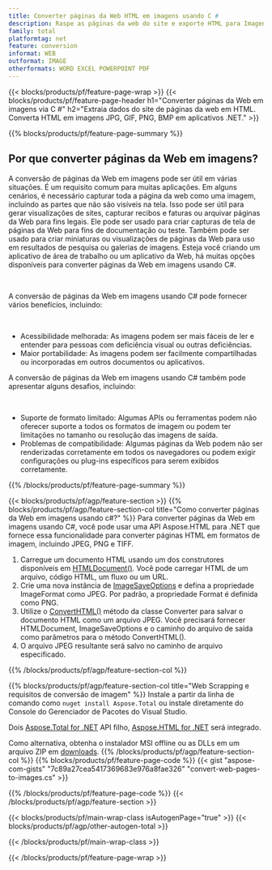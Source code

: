 ```yaml
---
title: Converter páginas da Web HTML em imagens usando C #
description: Raspe as páginas da web do site e exporte HTML para Imagens. Desenvolva aplicativos .NET para extrair dados de sites em JPEG, PNG, GIF, BMP, etc. 
family: total
platformtag: net
feature: conversion
informat: WEB
outformat: IMAGE
otherformats: WORD EXCEL POWERPOINT PDF
---
```

{{< blocks/products/pf/feature-page-wrap >}}
{{< blocks/products/pf/feature-page-header h1="Converter páginas da Web em imagens via C #" h2="Extraia dados do site de páginas da web em HTML. Converta HTML em imagens JPG, GIF, PNG, BMP em aplicativos .NET." >}}

{{% blocks/products/pf/feature-page-summary %}}

<h2 class="heading-border">Por que converter páginas da Web em imagens?</h2>
<p>A conversão de páginas da Web em imagens pode ser útil em várias situações. É um requisito comum para muitas aplicações. Em alguns cenários, é necessário capturar toda a página da web como uma imagem, incluindo as partes que não são visíveis na tela. Isso pode ser útil para gerar visualizações de sites, capturar recibos e faturas ou arquivar páginas da Web para fins legais. Ele pode ser usado para criar capturas de tela de páginas da Web para fins de documentação ou teste. Também pode ser usado para criar miniaturas ou visualizações de páginas da Web para uso em resultados de pesquisa ou galerias de imagens. Esteja você criando um aplicativo de área de trabalho ou um aplicativo da Web, há muitas opções disponíveis para converter páginas da Web em imagens usando C#.</p><br />

<p>A conversão de páginas da Web em imagens usando C# pode fornecer vários benefícios, incluindo:</p><br />
<ul>
<li>Acessibilidade melhorada: As imagens podem ser mais fáceis de ler e entender para pessoas com deficiência visual ou outras deficiências.</li>
<li>Maior portabilidade: As imagens podem ser facilmente compartilhadas ou incorporadas em outros documentos ou aplicativos.</li>
</ul>
<p>A conversão de páginas da Web em imagens usando C# também pode apresentar alguns desafios, incluindo:</p><br />
<ul>
<li>Suporte de formato limitado: Algumas APIs ou ferramentas podem não oferecer suporte a todos os formatos de imagem ou podem ter limitações no tamanho ou resolução das imagens de saída.</li>
<li>Problemas de compatibilidade: Algumas páginas da Web podem não ser renderizadas corretamente em todos os navegadores ou podem exigir configurações ou plug-ins específicos para serem exibidos corretamente.</li>
</ul>
{{% /blocks/products/pf/feature-page-summary  %}}

{{< blocks/products/pf/agp/feature-section >}}
{{% blocks/products/pf/agp/feature-section-col title="Como converter páginas da Web em imagens usando c#?" %}}
Para converter páginas da Web em imagens usando C#, você pode usar uma API Aspose.HTML para .NET que fornece essa funcionalidade para converter páginas HTML em formatos de imagem, incluindo JPEG, PNG e TIFF.</p>

1. Carregue um documento HTML usando um dos construtores disponíveis em [HTMLDocument()](https://reference.aspose.com/html/net/aspose.html/htmldocument/). Você pode carregar HTML de um arquivo, código HTML, um fluxo ou um URL.
2. Crie uma nova instância de [ImageSaveOptions](https://reference.aspose.com/html/net/aspose.html.saving/imagesaveoptions/) e defina a propriedade ImageFormat como JPEG. Por padrão, a propriedade Format é definida como PNG.
3. Utilize o [ConvertHTML()](https://reference.aspose.com/html/net/aspose.html.converters/converter/converthtml/) método da classe Converter para salvar o documento HTML como um arquivo JPEG. Você precisará fornecer HTMLDocument, ImageSaveOptions e o caminho do arquivo de saída como parâmetros para o método ConvertHTML().
4. O arquivo JPEG resultante será salvo no caminho de arquivo especificado.
 
{{% /blocks/products/pf/agp/feature-section-col %}}

{{% blocks/products/pf/agp/feature-section-col title="Web Scrapping e requisitos de conversão de imagem" %}}
Instale a partir da linha de comando como ```nuget install Aspose.Total``` ou instale diretamente do Console do Gerenciador de Pacotes do Visual Studio.

Dois [Aspose.Total for .NET](https://products.aspose.com/total/net/) API filho, [Aspose.HTML for .NET](https://products.aspose.com/html/net/) será integrado.

Como alternativa, obtenha o instalador MSI offline ou as DLLs em um arquivo ZIP em [downloads](https://releases.aspose.com/total/net).
{{% /blocks/products/pf/agp/feature-section-col %}}
{{% blocks/products/pf/feature-page-code %}}
{{< gist "aspose-com-gists" "7c89a27cea5417369683e976a8fae326" "convert-web-pages-to-images.cs" >}}

{{% /blocks/products/pf/feature-page-code %}}
{{< /blocks/products/pf/agp/feature-section >}}

{{< blocks/products/pf/main-wrap-class isAutogenPage="true" >}}
{{< blocks/products/pf/agp/other-autogen-total >}}

{{< /blocks/products/pf/main-wrap-class >}}

{{< /blocks/products/pf/feature-page-wrap >}}